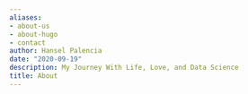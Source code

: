 ```yaml
---
aliases:
- about-us
- about-hugo
- contact
author: Hansel Palencia
date: "2020-09-19"
description: My Journey With Life, Love, and Data Science
title: About
---
```




